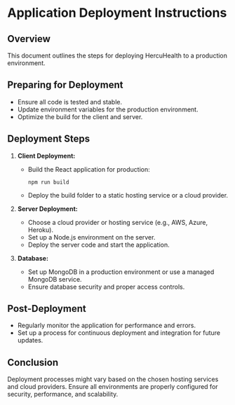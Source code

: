 # Application Deployment Instructions

## Overview

This document outlines the steps for deploying HercuHealth to a production environment.

## Preparing for Deployment

- Ensure all code is tested and stable.
- Update environment variables for the production environment.
- Optimize the build for the client and server.

## Deployment Steps

1. **Client Deployment:**

   - Build the React application for production:
     ```
     npm run build
     ```
   - Deploy the build folder to a static hosting service or a cloud provider.

2. **Server Deployment:**

   - Choose a cloud provider or hosting service (e.g., AWS, Azure, Heroku).
   - Set up a Node.js environment on the server.
   - Deploy the server code and start the application.

3. **Database:**
   - Set up MongoDB in a production environment or use a managed MongoDB service.
   - Ensure database security and proper access controls.

## Post-Deployment

- Regularly monitor the application for performance and errors.
- Set up a process for continuous deployment and integration for future updates.

## Conclusion

Deployment processes might vary based on the chosen hosting services and cloud providers. Ensure all environments are properly configured for security, performance, and scalability.
